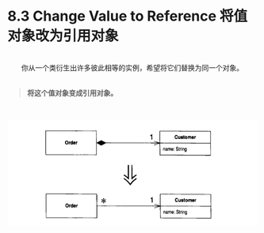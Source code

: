 # 8.3 Change Value to Reference 将值对象改为引用对象

<br>

<center>你从一个类衍生出许多彼此相等的实例，希望将它们替换为同一个对象。</center>

<br>

> **将这个值对象变成引用对象。**

<br>

![image-20210912085958601](https://raw.githubusercontent.com/huxiaoning/img/master/image-20210912085958601.png)

<br>

